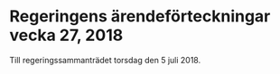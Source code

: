 # Regeringens ärendeförteckningar vecka 27, 2018

Till regeringssammanträdet torsdag den 5 juli 2018.
